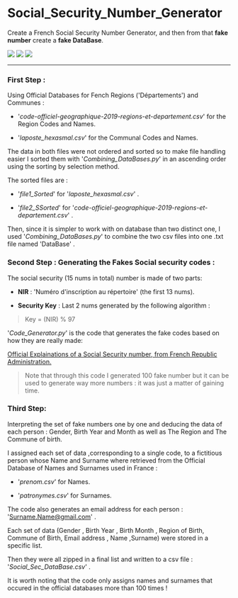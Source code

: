<!--
*** Markdown
*** coding: utf-8
*** Author: Malek Kchaou
*** Date:   14 Feb 2021
*** Last Modified time: Thu 18 February 2021 10:36:21 CET
*** Last Modified by: Nicolas Flandrois
 -->
# Social_Security_Number_Generator

Create a French Social Security Number Generator, and then from that **fake number** create a **fake DataBase**.

![](https://img.shields.io/badge/Author-Malek%20Kchaou-yellow.svg) ![](https://img.shields.io/badge/Licence-MIT%202021-red.svg) ![](https://img.shields.io/badge/Python-%3E%3D3.9-blue.svg)

---
### First Step :

Using Official Databases for Fench Regions ('Départements')  and Communes :

- '*code-officiel-geographique-2019-regions-et-departement.csv*'  for the Region Codes and Names.

- '*laposte_hexasmal.csv*' for the Communal Codes and Names.

The data in both files were not ordered and sorted so to make file handling easier I sorted them with '*Combining_DataBases.py*' in an ascending order using the sorting by   selection method.

The sorted files are :

- '*file1_Sorted*' for '*laposte_hexasmal.csv*' .

- '*file2_SSorted*' for '*code-officiel-geographique-2019-regions-et-departement.csv*' .

Then, since it is simpler to work with on database than two distinct one, I used '*Combining_DataBases.py*' to combine the two csv files into one .txt file named 'DataBase' .

### Second Step : Generating the Fakes Social security codes :

The social security (15 nums in total)  number is made of two parts:

- **NIR** : 'Numéro d'inscription au répertoire' (the first 13 nums).

- **Security Key** : Last 2 nums generated by the following algorithm :

> Key = (NIR) % 97

'*Code_Generator.py*' is the code that generates the fake codes based on how they are really made:

[Official Explainations of a Social Security number, from French Republic Administration.](https://bit.ly/2OOqnfv)


> Note that through this code I generated 100 fake number but it can be used to generate way more numbers : it was just a matter of gaining time.

### Third Step:

Interpreting the set of fake numbers one by one and deducing the data of each person : Gender, Birth Year and Month as well as The Region and The Commune of birth.

I assigned each set of data ,corresponding to a  single code, to a fictitious person whose Name and Surname where retrieved from the Official Database of Names and Surnames used in France :

- '*prenom.csv*' for Names.

- '*patronymes.csv*' for Surnames.

The code also generates an email address for each person : 'Surname.Name@gmail.com' .

Each set of data (Gender , Birth Year , Birth Month , Region of Birth, Commune of Birth, Email address , Name ,Surname) were stored in a specific list.

Then they were all zipped in a final list and written to a csv file : '*Social_Sec_DataBase.csv*' .

It is worth noting that the code only assigns names and surnames that occured in the official databases more than 100 times !
